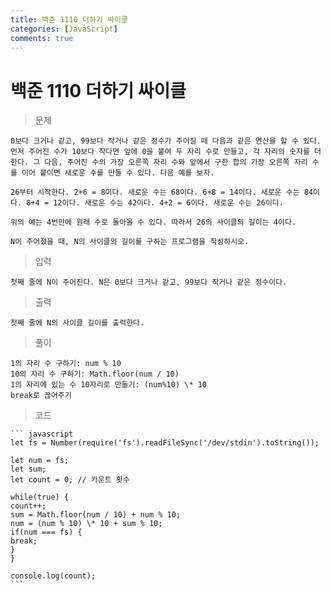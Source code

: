 ```yaml
---
title: 백준 1110 더하기 싸이클
categories: [JavaScript]
comments: true
---
```


# 백준 1110 더하기 싸이클

> 문제

    0보다 크거나 같고, 99보다 작거나 같은 정수가 주어질 때 다음과 같은 연산을 할 수 있다. 먼저 주어진 수가 10보다 작다면 앞에 0을 붙여 두 자리 수로 만들고, 각 자리의 숫자를 더한다. 그 다음, 주어진 수의 가장 오른쪽 자리 수와 앞에서 구한 합의 가장 오른쪽 자리 수를 이어 붙이면 새로운 수를 만들 수 있다. 다음 예를 보자.

    26부터 시작한다. 2+6 = 8이다. 새로운 수는 68이다. 6+8 = 14이다. 새로운 수는 84이다. 8+4 = 12이다. 새로운 수는 42이다. 4+2 = 6이다. 새로운 수는 26이다.

    위의 예는 4번만에 원래 수로 돌아올 수 있다. 따라서 26의 사이클의 길이는 4이다.

    N이 주어졌을 때, N의 사이클의 길이를 구하는 프로그램을 작성하시오.

> 입력

    첫째 줄에 N이 주어진다. N은 0보다 크거나 같고, 99보다 작거나 같은 정수이다.

> 출력

    첫째 줄에 N의 사이클 길이를 출력한다.

> 풀이

    1의 자리 수 구하기: num % 10
    10의 자리 수 구하기: Math.floor(num / 10)
    1의 자리에 있는 수 10자리로 만들기: (num%10) \* 10
    break로 끊어주기

> 코드

    ``` javascript
    let fs = Number(require('fs').readFileSync('/dev/stdin').toString());

    let num = fs;
    let sum;
    let count = 0; // 카운트 횟수

    while(true) {
    count++;
    sum = Math.floor(num / 10) + num % 10;
    num = (num % 10) \* 10 + sum % 10;
    if(num === fs) {
    break;
    }
    }

    console.log(count);
    ```
